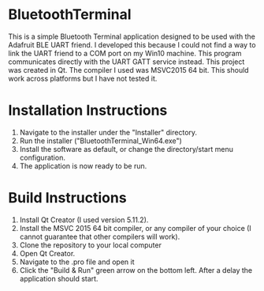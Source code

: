 # BluetoothTerminal
This is a simple Bluetooth Terminal application designed to be used with the Adafruit BLE UART friend. I developed this because I could not find a way to link the UART friend to a COM port on my Win10 machine. This program communicates directly with the UART GATT service instead. This project was created in Qt. The compiler I used was MSVC2015 64 bit. This should work across platforms but I have not tested it.

# Installation Instructions
1. Navigate to the installer under the "Installer" directory.
2. Run the installer ("BluetoothTerminal_Win64.exe")
3. Install the software as default, or change the directory/start menu configuration.
4. The application is now ready to be run.

# Build Instructions
1. Install Qt Creator (I used version 5.11.2).
2. Install the MSVC 2015 64 bit compiler, or any compiler of your choice (I cannot guarantee that other compilers will work).
3. Clone the repository to your local computer
4. Open Qt Creator.
5. Navigate to the .pro file and open it
6. Click the "Build & Run" green arrow on the bottom left. After a delay the application should start.
